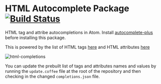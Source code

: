 # HTML Autocomplete Package [![Build Status](https://travis-ci.org/atom/autocomplete-html.svg?branch=master)](https://travis-ci.org/atom/autocomplete-html)

HTML tag and attribe autocompletions in Atom. Install
[autocomplete-plus](https://github.com/atom-community/autocomplete-plus) before
installing this package.

This is powered by the list of HTML tags [here](https://github.com/adobe/brackets/blob/master/src/extensions/default/HTMLCodeHints/HtmlTags.json)
and HTML attributes [here](https://github.com/adobe/brackets/blob/master/src/extensions/default/HTMLCodeHints/HtmlAttributes.json)

![html-completions](https://cloud.githubusercontent.com/assets/671378/6364047/d826b490-bc55-11e4-90a8-01d23ea642d9.gif)

You can update the prebuilt list of tags and attributes names and values by
running the `update.coffee` file at the root of the repository and then checking
in the changed `completions.json` file.
